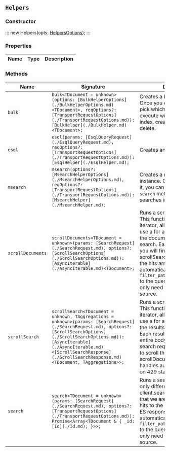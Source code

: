## `Helpers`

### Constructor

:::
new Helpers(opts: [HelpersOptions](./HelpersOptions.md));
:::

### Properties

| Name | Type | Description |
| - | - | - |

### Methods

| Name | Signature | Description |
| - | - | - |
| `bulk` | `bulk<TDocument = unknown>(options: [BulkHelperOptions](./BulkHelperOptions.md)<TDocument>, reqOptions?: [TransportRequestOptions](./TransportRequestOptions.md)): [BulkHelper](./BulkHelper.md)<TDocument>;` | Creates a bulk helper instance. Once you configure it, you can pick which operation to execute with the given dataset, index, create, update, and delete. |
| `esql` | `esql(params: [EsqlQueryRequest](./EsqlQueryRequest.md), reqOptions?: [TransportRequestOptions](./TransportRequestOptions.md)): [EsqlHelper](./EsqlHelper.md);` | Creates an ES|QL helper instance, to help transform the data returned by an ES|QL query into easy-to-use formats. |
| `msearch` | `msearch(options?: [MsearchHelperOptions](./MsearchHelperOptions.md), reqOptions?: [TransportRequestOptions](./TransportRequestOptions.md)): [MsearchHelper](./MsearchHelper.md);` | Creates a msearch helper instance. Once you configure it, you can use the provided `search` method to add new searches in the queue. |
| `scrollDocuments` | `scrollDocuments<TDocument = unknown>(params: [SearchRequest](./SearchRequest.md), options?: [ScrollSearchOptions](./ScrollSearchOptions.md)): [AsyncIterable](./AsyncIterable.md)<TDocument>;` | Runs a scroll search operation. This function returns an async iterator, allowing the user to use a for await loop to get all the documents of a given search. Each document is what you will find by running a scrollSearch and iterating on the hits array. This helper automatically adds `filter_path=hits.hits._source` to the querystring, as it will only need the documents source. |
| `scrollSearch` | `scrollSearch<TDocument = unknown, TAggregations = unknown>(params: [SearchRequest](./SearchRequest.md), options?: [ScrollSearchOptions](./ScrollSearchOptions.md)): [AsyncIterable](./AsyncIterable.md)<[ScrollSearchResponse](./ScrollSearchResponse.md)<TDocument, TAggregations>>;` | Runs a scroll search operation. This function returns an async iterator, allowing the user to use a for await loop to get all the results of a given search. Each result represents the entire body of a single scroll search request, if you just need to scroll the results, use scrollDocuments. This function handles automatically retries on 429 status code. |
| `search` | `search<TDocument = unknown>(params: [SearchRequest](./SearchRequest.md), options?: [TransportRequestOptions](./TransportRequestOptions.md)): Promise<Array<TDocument & { _id: [Id](./Id.md); }>>;` | Runs a search operation. The only difference between client.search and this utility, is that we are only returning the hits to the user and not the full ES response. This helper automatically adds `filter_path=hits.hits._source` to the querystring, as it will only need the documents source. |
